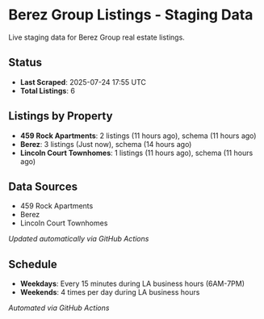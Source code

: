 # Berez Group Listings - Staging Data

Live staging data for Berez Group real estate listings.

## Status

- **Last Scraped**: 2025-07-24 17:55 UTC
- **Total Listings**: 6

## Listings by Property

- **459 Rock Apartments**: 2 listings (11 hours ago), schema (11 hours ago)
- **Berez**: 3 listings (Just now), schema (14 hours ago)
- **Lincoln Court Townhomes**: 1 listings (11 hours ago), schema (11 hours ago)

## Data Sources

- 459 Rock Apartments
- Berez
- Lincoln Court Townhomes

*Updated automatically via GitHub Actions*

## Schedule

- **Weekdays**: Every 15 minutes during LA business hours (6AM-7PM)
- **Weekends**: 4 times per day during LA business hours

*Automated via GitHub Actions*
